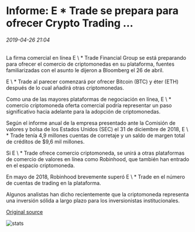 # Informe: E \* Trade se prepara para ofrecer Crypto Trading ...

###### 2019-04-26 21:04

La firma comercial en línea E \ * Trade Financial Group se está preparando para ofrecer el comercio de criptomonedas en su plataforma, fuentes familiarizadas con el asunto le dijeron a Bloomberg el 26 de abril.

E \ * Trade al parecer comenzará por ofrecer Bitcoin (BTC) y éter (ETH) después de lo cual añadirá otras criptomonedas.

Como una de las mayores plataformas de negociación en línea, E \ * comercio criptomoneda oferta comercial podría representar un paso significativo hacia adelante para la adopción de criptomonedas.

Según el informe anual de la empresa presentado ante la Comisión de valores y bolsa de los Estados Unidos (SEC) el 31 de diciembre de 2018, E \ * Trade tenía 4,9 millones cuentas de corretaje y un saldo de margen total de créditos de $9,6 mil millones.

Si E \ * Trade ofrece comercio criptomoneda, se unirá a otras plataformas de comercio de valores en línea como Robinhood, que también han entrado en el espacio criptomoneda.

En mayo de 2018, Robinhood brevemente superó E \ * Trade en el número de cuentas de trading en la plataforma.

Algunos analistas han dicho recientemente que la criptomoneda representa una inversión sólida a largo plazo para los inversionistas institucionales.

[Original source](https://cointelegraph.com/news/report-etrade-prepares-to-offer-crypto-trading)

![stats](https://c.statcounter.com/11760860/0/a89fa40b/1/ "stats")